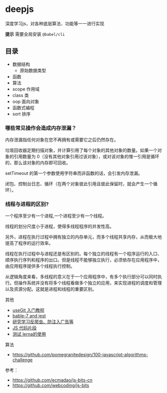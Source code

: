 # deepjs

深度学习js，对各种底层算法、功能等一一进行实现

**提示** 需要全局安装 `@babel/cli`

## 目录

- 数据结构
  - 原始数据类型
- 函数
- 算法
- scope 作用域
- class 类
- oop 面向对象
- 函数式编程
- sort 排序

### 哪些常见操作会造成内存泄漏？

内存泄漏指任何对象在您不再拥有或需要它之后仍然存在。

垃圾回收器定期扫描对象，并计算引用了每个对象的其他对象的数量。如果一个对象的引用数量为 0（没有其他对象引用过该对象），或对该对象的惟一引用是循环的，那么该对象的内存即可回收。

setTimeout 的第一个参数使用字符串而非函数的话，会引发内存泄漏。

闭包、控制台日志、循环（在两个对象彼此引用且彼此保留时，就会产生一个循环）。

### 线程与进程的区别?

一个程序至少有一个进程,一个进程至少有一个线程。

线程的划分尺度小于进程，使得多线程程序的并发性高。

另外，进程在执行过程中拥有独立的内存单元，而多个线程共享内存，从而极大地提高了程序的运行效率。

线程在执行过程中与进程还是有区别的。每个独立的线程有一个程序运行的入口、顺序执行序列和程序的出口。但是线程不能够独立执行，必须依存在应用程序中，由应用程序提供多个线程执行控制。

从逻辑角度来看，多线程的意义在于一个应用程序中，有多个执行部分可以同时执行。但操作系统并没有将多个线程看做多个独立的应用，来实现进程的调度和管理以及资源分配。这就是进程和线程的重要区别。

其他

- [useGit 入门教程](https://github.com/webcoding/useGit)
- [bable-7 and jest](https://github.com/cloudyan/babel-7)
- [研究学习反爬虫、防注入广告等](https://github.com/webcoding/js_block)
- [JS 代码片段](https://github.com/webcoding/js-bits)
- [测试 lerna的使用](https://github.com/cloudyan/lerna-test)

算法

- https://github.com/pomegranitedesign/100-javascript-algorithms-challenge

参考：

- https://github.com/ecmadao/js-bits-cn
- https://github.com/webcoding/js-bits

